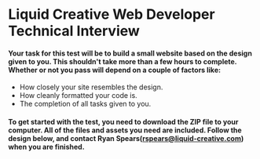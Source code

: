 # Liquid Creative Web Developer Technical Interview

#### Your task for this test will be to build a small website based on the design given to you. This shouldn't take more than a few hours to complete. Whether or not you pass will depend on a couple of factors like:

* How closely your site resembles the design.
* How cleanly formatted your code is.
* The completion of all tasks given to you.

#### To get started with the test, you need to download the ZIP file to your computer. All of the files and assets you need are included. Follow the design below, and contact Ryan Spears(rspears@liquid-creative.com) when you are finished. 


